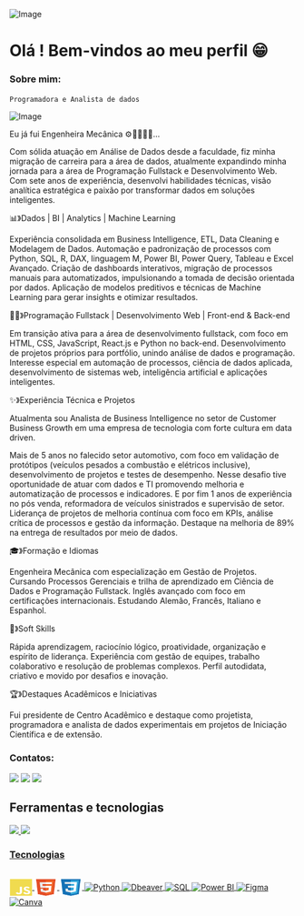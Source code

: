 ![Image](https://github.com/user-attachments/assets/53021e07-5d41-41a5-ad50-692c2f189259)

# Olá ! Bem-vindos ao meu perfil 😁

### Sobre mim:
`Programadora e Analista de dados`

![Image](https://github.com/user-attachments/assets/41b27b70-f264-44cf-b1e3-179e70e5c735)

Eu já fui Engenheira Mecânica ⚙️👩‍🔧🚚🚌... 

Com sólida atuação em Análise de Dados desde a faculdade, fiz minha migração de carreira para a área de dados, atualmente expandindo minha jornada para a área de Programação Fullstack e Desenvolvimento Web. 
Com sete anos de experiência, desenvolvi habilidades técnicas, visão analítica estratégica e paixão por transformar dados em soluções inteligentes.

📊》Dados | BI | Analytics | Machine Learning

Experiência consolidada em Business Intelligence, ETL, Data Cleaning e Modelagem de Dados. Automação e padronização de processos com Python, SQL, R, DAX, linguagem M, Power BI, Power Query, Tableau e Excel Avançado. Criação de dashboards interativos, migração de processos manuais para automatizados, impulsionando a tomada de decisão orientada por dados. Aplicação de modelos preditivos e técnicas de Machine Learning para gerar insights e otimizar resultados.

👩‍💻》Programação Fullstack | Desenvolvimento Web | Front-end & Back-end

Em transição ativa para a área de desenvolvimento fullstack, com foco em HTML, CSS, JavaScript, React.js e Python no back-end. Desenvolvimento de projetos próprios para portfólio, unindo análise de dados e programação. Interesse especial em automação de processos, ciência de dados aplicada, desenvolvimento de sistemas web, inteligência artificial e aplicações inteligentes.

✨》Experiência Técnica e Projetos

Atualmenta sou Analista de Business Intelligence no setor de Customer Business Growth em uma empresa de tecnologia com forte cultura em data driven.

Mais de 5 anos no falecido setor automotivo, com foco em validação de protótipos (veículos pesados a combustão e elétricos inclusive), desenvolvimento de projetos e testes de desempenho. Nesse desafio tive oportunidade de atuar com dados e TI promovendo melhoria e automatização de processos e indicadores. E por fim 1 anos de experiência no pós venda, reformadora de veículos sinistrados e supervisão de setor. Liderança de projetos de melhoria contínua com foco em KPIs, análise crítica de processos e gestão da informação. Destaque na melhoria de 89% na entrega de resultados por meio de dados.

🎓》Formação e Idiomas

Engenheira Mecânica com especialização em Gestão de Projetos.
Cursando Processos Gerenciais e trilha de aprendizado em Ciência de Dados e Programação Fullstack.
Inglês avançado com foco em certificações internacionais. Estudando Alemão, Francês, Italiano e Espanhol.

👑》Soft Skills

Rápida aprendizagem, raciocínio lógico, proatividade, organização e espírito de liderança. 
Experiência com gestão de equipes, trabalho colaborativo e resolução de problemas complexos. 
Perfil autodidata, criativo e movido por desafios e inovação.

🏆》Destaques Acadêmicos e Iniciativas

Fui presidente de Centro Acadêmico e destaque como projetista, programadora e analista de dados experimentais em projetos de Iniciação Científica e de extensão.

### Contatos:

<div>  
  <a href = "mailto:emanueleleal.clcp@gmail.com"><img src="https://img.shields.io/badge/-Gmail-%23333?style=for-the-badge&logo=gmail&logoColor=red" target="_blank"></a>
  <a href="https://www.linkedin.com/in/emanueleleal-clcp" target="_blank"><img src="https://img.shields.io/badge/linkedin-%230077B5.svg?style=for-the-badge&logo=linkedin&logoColor=white"></a>
  <a href="https://www.instagram.com/emanuele_clcp?igsh=eDh2eW1odmkwMXEz" target="_blank"><img src="https://img.shields.io/badge/Instagram-%23E4405F.svg?style=for-the-badge&logo=Instagram&logoColor=white">
</a>
</div>

## Ferramentas e tecnologias

 <div>
   <a href="https://github.com/EmanueleLeal">
   <img height="180em" src="https://github-readme-stats.vercel.app/api?username=EmanueleLeal&show_icons=true&theme=transparent&include_all_commits=true&count_private=true&bg_color=deg,1e61a4,00e4bc&title_color=FFFFFF&text_color=FFFFFF&hide_border=true"/>
     <img height="180em" src="https://github-readme-stats.vercel.app/api/top-langs/?username=EmanueleLeal&layout=compact&langs_count=6&theme=transparent"/>
</div>

### Tecnologias
<div style="display: inline_block"><br>
  <img align="center" alt="Js" height="30" width="40" src="https://raw.githubusercontent.com/devicons/devicon/master/icons/javascript/javascript-plain.svg">
  <img align="center" alt="HTML" height="30" width="40" src="https://raw.githubusercontent.com/devicons/devicon/master/icons/html5/html5-original.svg">
  <img align="center" alt="CSS" height="30" width="40" src="https://raw.githubusercontent.com/devicons/devicon/master/icons/css3/css3-original.svg">
  <img align="center" alt="Python" height="30" width="40" src="https://cdn.jsdelivr.net/gh/devicons/devicon@latest/icons/python/python-original.svg">
  <img align="center" alt="Dbeaver" height="30" width="40" src="https://cdn.jsdelivr.net/gh/devicons/devicon@latest/icons/dbeaver/dbeaver-original.svg"> 
  <img align="center" alt="SQL" height="30" width="40" src="https://cdn.jsdelivr.net/gh/devicons/devicon@latest/icons/sqlite/sqlite-original.svg">
   <img align="center" alt="Power BI" height="30" width="40" src="https://github.com/microsoft/PowerBI-Icons/blob/main/SVG/Power-BI.svg">
  <img align="center" alt="Figma" height="30" width="40" src="https://cdn.jsdelivr.net/gh/devicons/devicon@latest/icons/figma/figma-original.svg">
  <img align="center" alt="Canva" height="30" width="40" src="https://cdn.jsdelivr.net/gh/devicons/devicon@latest/icons/canva/canva-original.svg">
</div>
 
<br>
 

